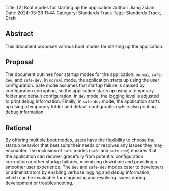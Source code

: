 Title: [2] Boot modes for starting up the application
Author: Jiang ZiJian
Date: 2024-03-28 11:44
Category: Standards Track
Tags: Standards Track, Draft

## Abstract

This document proposes various boot modes for starting up the application.

## Proposal

The document outlines four startup modes for the application: `normal`, `safe`,
`dev`, and `safe-dev`. In `normal` mode, the application starts up using the user
configuration. Safe mode assumes that startup failure is caused by configuration
corruption, so the application starts up using a temporary folder and default
configuration. In `dev` mode, the logging level is adjusted to print debug
information. Finally, in `safe-dev` mode, the application starts up using a
temporary folder and default configuration while also printing debug information.

## Rational

By offering multiple boot modes, users have the flexibility to choose the
startup behavior that best suits their needs or resolves any issues they may
encounter. The inclusion of `safe` modes (`safe` and `safe-dev`) ensures that the
application can recover gracefully from potential configuration corruption or
other startup failures, minimizing downtime and providing a smoother user
experience. The `dev` and `safe-dev` modes cater to developers or administrators
by enabling verbose logging and debug information, which can be invaluable for
diagnosing and resolving issues during development or troubleshooting.
